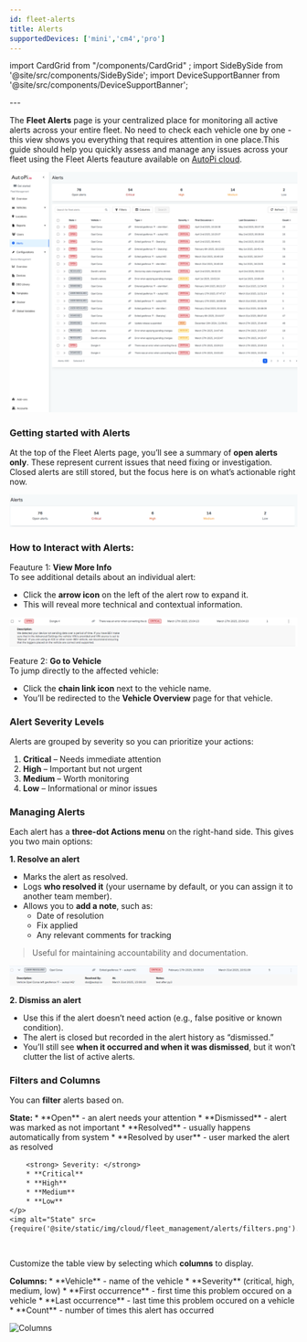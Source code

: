 ```yaml
---
id: fleet-alerts
title: Alerts
supportedDevices: ['mini','cm4','pro']
---
```

import CardGrid from "/components/CardGrid" ; import SideBySide from '@site/src/components/SideBySide';
import DeviceSupportBanner from '@site/src/components/DeviceSupportBanner';

<DeviceSupportBanner supported={frontMatter.supportedDevices} />
---

The **Fleet Alerts** page is your centralized place for monitoring all active alerts across your entire fleet. No need to check each vehicle one by one - this view shows you everything that requires attention in one place.This guide should help you quickly assess and manage any issues across your fleet using the Fleet Alerts feauture available on [AutoPi cloud](https://my.autopi.io/#/login). 

![Fleet alerts](/img/cloud/fleet_management/alerts/alerts_page.png)

### Getting started with Alerts
At the top of the Fleet Alerts page, you’ll see a summary of **open alerts only**. These represent current issues that need fixing or investigation. Closed alerts are still stored, but the focus here is on what’s actionable right now.

![Open alerts](/img/cloud/fleet_management/alerts/open_alerts.png)

### How to Interact with Alerts: 

Feauture 1: **View More Info**  
To see additional details about an individual alert:
- Click the **arrow icon** on the left of the alert row to expand it.
- This will reveal more technical and contextual information.

![Alert information](/img/cloud/fleet_management/alerts/description_alert.png)

Feature 2: **Go to Vehicle**  
To jump directly to the affected vehicle:
* Click the **chain link icon** next to the vehicle name.
* You’ll be redirected to the **Vehicle Overview** page for that vehicle.


### Alert Severity Levels
Alerts are grouped by severity so you can prioritize your actions:
1. **Critical** – Needs immediate attention  
2. **High** – Important but not urgent  
3. **Medium** – Worth monitoring  
4. **Low** – Informational or minor issues  

### Managing Alerts
Each alert has a **three-dot Actions menu** on the right-hand side. This gives you two main options:

**1. Resolve an alert**
- Marks the alert as resolved.
- Logs **who resolved it** (your username by default, or you can assign it to another team member).
- Allows you to **add a note**, such as:
  - Date of resolution
  - Fix applied
  - Any relevant comments for tracking

> Useful for maintaining accountability and documentation.

![User resolved alert](/img/cloud/fleet_management/alerts/user_resolved.png)

**2. Dismiss an alert**
- Use this if the alert doesn’t need action (e.g., false positive or known condition).
- The alert is closed but recorded in the alert history as “dismissed.”
- You’ll still see **when it occurred and when it was dismissed**, but it won’t clutter the list of active alerts.


### Filters and Columns

You can **filter** alerts based on. 

<SideBySide>
	<p>
		<strong> State: </strong> 
        * **Open** - an alert needs your attention
        * **Dismissed** - alert was marked as not important
        * **Resolved** - usually happens automatically from system
        * **Resolved by user** - user marked the alert as resolved 

        <strong> Severity: </strong>
        * **Critical**
        * **High**
        * **Medium**
        * **Low**
	</p>
	<img alt="State" src={require('@site/static/img/cloud/fleet_management/alerts/filters.png').default}/>
</SideBySide>
<br/>


Customize the table view by selecting which **columns** to display.

<SideBySide>
	<p>
		<strong> Columns: </strong> 
        * **Vehicle** - name of the vehicle
        * **Severity** (critical, high, medium, low)
        * **First occurrence** - first time this problem occured on a vehicle
        * **Last occurrence** - last time this problem occured on a vehicle
        * **Count** - number of times this alert has occurred
	</p>
	<img alt="Columns" src={require('@site/static/img/cloud/fleet_management/alerts/columns.png').default}/>
</SideBySide>
<br/>



